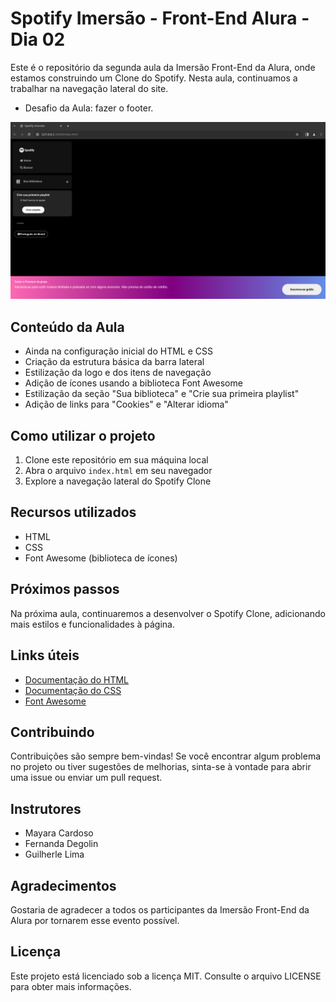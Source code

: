 # Spotify Imersão - Front-End Alura - Dia 02

Este é o repositório da segunda aula da Imersão Front-End da Alura, onde estamos construindo um Clone do Spotify. Nesta aula, continuamos a trabalhar na navegação lateral do site.
- Desafio da Aula: fazer o footer.

![Dia 02 - Imersão Front-End](./assets/img/dia-02.png)

## Conteúdo da Aula

- Ainda na configuração inicial do HTML e CSS
- Criação da estrutura básica da barra lateral
- Estilização da logo e dos itens de navegação
- Adição de ícones usando a biblioteca Font Awesome
- Estilização da seção "Sua biblioteca" e "Crie sua primeira playlist"
- Adição de links para "Cookies" e "Alterar idioma"

## Como utilizar o projeto

1. Clone este repositório em sua máquina local
2. Abra o arquivo `index.html` em seu navegador
3. Explore a navegação lateral do Spotify Clone

## Recursos utilizados

- HTML
- CSS
- Font Awesome (biblioteca de ícones)

## Próximos passos

Na próxima aula, continuaremos a desenvolver o Spotify Clone, adicionando mais estilos e funcionalidades à página.

## Links úteis

- [Documentação do HTML](https://developer.mozilla.org/pt-BR/docs/Web/HTML)
- [Documentação do CSS](https://developer.mozilla.org/pt-BR/docs/Web/CSS)
- [Font Awesome](https://fontawesome.com/)

## Contribuindo

Contribuições são sempre bem-vindas! Se você encontrar algum problema no projeto ou tiver sugestões de melhorias, sinta-se à vontade para abrir uma issue ou enviar um pull request.

## Instrutores

- Mayara Cardoso
- Fernanda Degolin
- Guilherle Lima

## Agradecimentos

Gostaria de agradecer a todos os participantes da Imersão Front-End da Alura por tornarem esse evento possível.

## Licença

Este projeto está licenciado sob a licença MIT. Consulte o arquivo LICENSE para obter mais informações.
